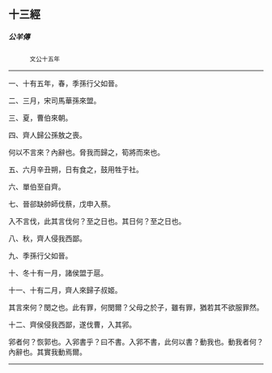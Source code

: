 

## 十三經

##### 公羊傳
　　　`文公十五年`

* * *

一、十有五年，春，季孫行父如晉。

二、三月，宋司馬華孫來盟。

三、夏，曹伯來朝。

四、齊人歸公孫敖之喪。

何以不言來？內辭也。脅我而歸之，筍將而來也。

五、六月辛丑朔，日有食之，鼓用牲于社。

六、單伯至自齊。

七、晉郤缺帥師伐蔡，戊申入蔡。

入不言伐，此其言伐何？至之日也。其日何？至之日也。

八、秋，齊人侵我西鄙。

九、季孫行父如晉。

十、冬十有一月，諸侯盟于扈。

十一、十有二月，齊人來歸子叔姬。

其言來何？閔之也。此有罪，何閔爾？父母之於子，雖有罪，猶若其不欲服罪然。

十二、齊侯侵我西鄙，遂伐曹，入其郛。

郛者何？恢郭也。入郛書乎？曰不書。入郛不書，此何以書？動我也。動我者何？內辭也。其實我動焉爾。

* * *

